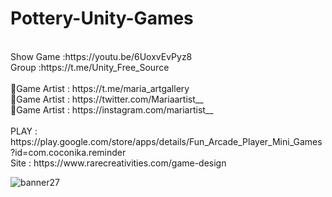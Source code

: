 # Pottery-Unity-Games
<br />
Show Game :https://youtu.be/6UoxvEvPyz8<br />
Group :https://t.me/Unity_Free_Source<br /><br />
🎨Game Artist : https://t.me/maria_artgallery<br />
🎨Game Artist : https://twitter.com/Mariaartist__<br />
🎨Game Artist : https://instagram.com/mariartist__<br /><br />
PLAY : https://play.google.com/store/apps/details/Fun_Arcade_Player_Mini_Games?id=com.coconika.reminder<br />
Site : https://www.rarecreativities.com/game-design <br />

![banner27](https://user-images.githubusercontent.com/83016119/212313414-72e7dc6f-2dac-4697-ab83-5d5ba24ecaa3.png)
